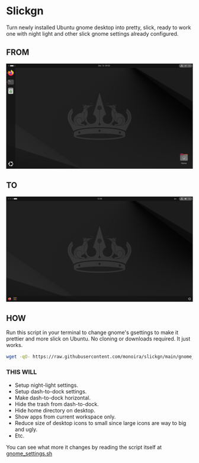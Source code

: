 # Slickgn

Turn newly installed Ubuntu gnome desktop into pretty, slick,
ready to work one with night light and other
slick gnome settings already configured.

## FROM

![before picture](./docs/from.png)

## TO

![after picture](./docs/to.png)

## HOW

Run this script in your terminal to change gnome's gsettings to make
it prettier and more slick on Ubuntu. No cloning or downloads required.
It just works.

```bash
wget -qO- https://raw.githubusercontent.com/monoira/slickgn/main/gnome_settings.sh | bash
```

### THIS WILL

- Setup night-light settings.
- Setup dash-to-dock settings.
- Make dash-to-dock horizontal.
- Hide the trash from dash-to-dock.
- Hide home directory on desktop.
- Show apps from current workspace only.
- Reduce size of desktop icons to small since
  large icons are way to big and ugly.
- Etc.

You can see what more it changes by reading the script itself at
[gnome_settings.sh](./gnome_settings.sh)
